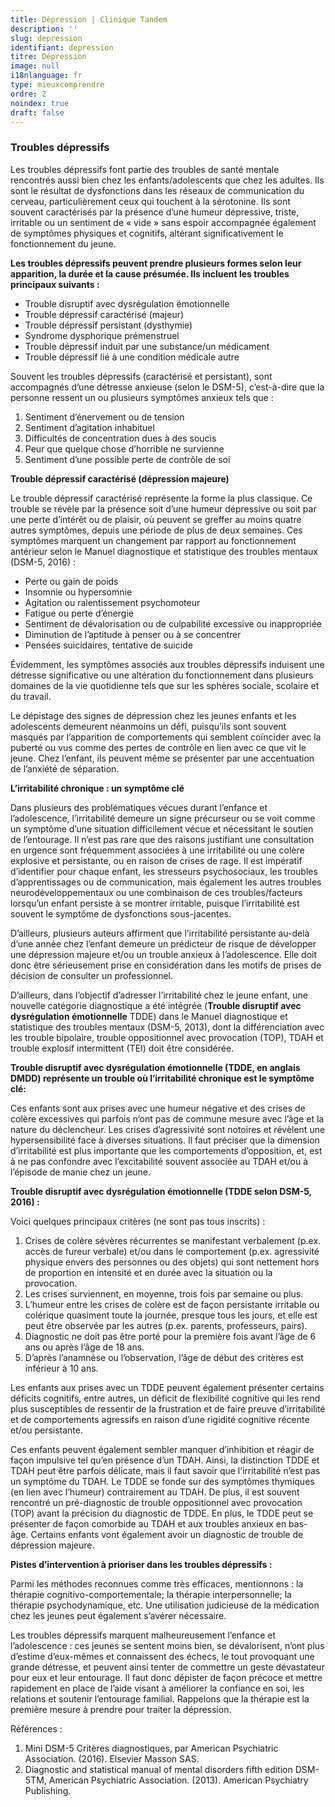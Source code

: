 ```yaml
---
title: Dépression | Clinique Tandem
description: ''
slug: depression
identifiant: depression
titre: Dépression
image: null
i18nlanguage: fr
type: mieuxcomprendre
ordre: 2
noindex: true
draft: false
---
```

### Troubles dépressifs

Les troubles dépressifs font partie des troubles de santé mentale rencontrés aussi bien chez les enfants/adolescents que chez les adultes. Ils sont le résultat de dysfonctions dans les réseaux de communication du cerveau, particulièrement ceux qui touchent à la sérotonine. Ils sont souvent caractérisés par la présence d’une humeur dépressive, triste, irritable ou un sentiment de « vide » sans espoir accompagnée également de symptômes physiques et cognitifs, altérant significativement le fonctionnement du jeune.

**Les troubles dépressifs peuvent prendre plusieurs formes selon leur apparition, la durée et la cause présumée. Ils incluent les troubles principaux suivants :**

* Trouble disruptif avec dysrégulation émotionnelle
* Trouble dépressif caractérisé (majeur)
* Trouble dépressif persistant (dysthymie)
* Syndrome dysphorique prémenstruel
* Trouble dépressif induit par une substance/un médicament
* Trouble dépressif lié à une condition médicale autre

Souvent les  troubles dépressifs (caractérisé et persistant), sont accompagnés d’une détresse anxieuse (selon le DSM-5), c’est-à-dire que la personne ressent un ou plusieurs symptômes anxieux tels que :

1. Sentiment d’énervement ou de tension
2. Sentiment d’agitation inhabituel
3. Difficultés de concentration dues à des soucis
4. Peur que quelque chose d’horrible ne survienne
5. Sentiment d’une possible perte de contrôle de soi

**Trouble dépressif caractérisé (dépression majeure)**

Le trouble dépressif caractérisé représente la forme la plus classique. Ce trouble se révèle par la présence soit d’une humeur dépressive ou soit par une perte d’intérêt ou de plaisir, où peuvent se greffer au moins quatre autres symptômes, depuis une période de plus de deux semaines. Ces symptômes marquent un changement par rapport au fonctionnement antérieur selon le Manuel diagnostique et statistique des troubles mentaux (DSM-5, 2016) :

* Perte ou gain de poids
* Insomnie ou hypersomnie
* Agitation ou ralentissement psychomoteur
* Fatigue ou perte d’énergie
* Sentiment de dévalorisation ou de culpabilité excessive ou inappropriée
* Diminution de l’aptitude à penser ou à se concentrer
* Pensées suicidaires, tentative de suicide

Évidemment, les symptômes associés aux troubles dépressifs induisent une détresse significative ou une altération du fonctionnement dans plusieurs domaines de la vie quotidienne tels que sur les sphères sociale, scolaire et du travail.

Le dépistage des signes de dépression chez les jeunes enfants et les adolescents demeurent néanmoins un défi, puisqu’ils sont souvent masqués par l’apparition de comportements qui semblent coïncider avec la puberté ou vus comme des pertes de contrôle en lien avec ce que vit le jeune. Chez l’enfant, ils peuvent même se présenter par une accentuation de l’anxiété de séparation.

**L’irritabilité chronique : un symptôme clé**

Dans plusieurs des problématiques vécues durant l’enfance et l’adolescence, l’irritabilité demeure un signe précurseur ou se voit comme un symptôme d’une situation difficilement vécue et nécessitant le soutien de l’entourage. Il n’est pas rare que des raisons justifiant une consultation en urgence sont fréquemment associées à une irritabilité ou une colère explosive et persistante, ou en raison de crises de rage. Il est impératif d’identifier pour chaque enfant, les stresseurs psychosociaux, les troubles d’apprentissages ou de communication, mais également les autres troubles neurodéveloppementaux ou une combinaison de ces troubles/facteurs lorsqu’un enfant persiste à se montrer irritable, puisque l’irritabilité est souvent le symptôme de dysfonctions sous-jacentes.

D’ailleurs, plusieurs auteurs affirment que l’irritabilité persistante au-delà d’une année chez l’enfant demeure un prédicteur de risque de développer une dépression majeure et/ou un trouble anxieux à l’adolescence. Elle doit donc être sérieusement prise en considération dans les motifs de prises de décision de consulter un professionnel.

D’ailleurs, dans l’objectif d’adresser l’irritabilité chez le jeune enfant, une nouvelle catégorie diagnostique a été intégrée (**Trouble disruptif avec dysrégulation émotionnelle** TDDE) dans le Manuel diagnostique et statistique des troubles mentaux (DSM-5, 2013), dont la différenciation avec les trouble bipolaire, trouble oppositionnel avec provocation (TOP), TDAH et trouble explosif intermittent (TEI) doit être considérée.

**Trouble disruptif avec dysrégulation émotionnelle (TDDE, en anglais DMDD) représente un trouble où l’irritabilité chronique est le symptôme clé:**

Ces enfants sont aux prises avec une humeur négative et des crises de colère excessives qui parfois n’ont pas de commune mesure avec l’âge et la nature du déclencheur. Les crises d’agressivité sont notoires et révèlent une hypersensibilité face à diverses situations. Il faut préciser que la dimension d’irritabilité est plus importante que les comportements d’opposition, et, est à ne pas confondre avec l’excitabilité souvent associée au TDAH et/ou à l’épisode de manie chez un jeune.

**Trouble disruptif avec dysrégulation émotionnelle (TDDE selon DSM-5, 2016) :**

Voici quelques principaux critères (ne sont pas tous inscrits) :

1. Crises de colère sévères récurrentes se manifestant verbalement (p.ex. accès de fureur verbale) et/ou dans le comportement (p.ex. agressivité physique envers des personnes ou des objets) qui sont nettement hors de proportion en intensité et en durée avec la situation ou la provocation.
2. Les crises surviennent, en moyenne, trois fois par semaine ou plus.
3. L’humeur entre les crises de colère est de façon persistante irritable ou colérique quasiment toute la journée, presque tous les jours, et elle est peut être observée par les autres (p.ex. parents, professeurs, pairs).
4. Diagnostic ne doit pas être porté pour la première fois avant l’âge de 6 ans ou après l’âge de 18 ans.
5. D’après l’anamnèse ou l’observation, l’âge de début des critères est inférieur à 10 ans.

Les enfants aux prises avec un TDDE peuvent également présenter certains déficits cognitifs, entre autres, un déficit de flexibilité cognitive qui les rend  plus susceptibles de ressentir de la frustration et de faire preuve d’irritabilité et de comportements agressifs en raison d’une rigidité cognitive récente et/ou persistante.

Ces  enfants peuvent également sembler manquer d’inhibition et réagir de façon impulsive tel qu’en présence d’un TDAH. Ainsi, la distinction TDDE et TDAH peut être parfois délicate, mais il faut savoir que l’irritabilité n’est pas un symptôme du TDAH. Le TDDE se fonde sur des symptômes thymiques (en lien avec l’humeur) contrairement au TDAH. De plus, il est souvent rencontré un pré-diagnostic de trouble oppositionnel avec provocation (TOP) avant la précision du diagnostic de TDDE. En plus, le TDDE peut se présenter de façon comorbide au TDAH et aux troubles anxieux en bas-âge. Certains enfants vont également avoir un diagnostic de trouble de dépression majeure.

**Pistes d’intervention à prioriser dans les troubles dépressifs :**

Parmi les méthodes reconnues comme très efficaces, mentionnons : la thérapie cognitivo-comportementale; la thérapie interpersonnelle; la thérapie psychodynamique, etc. Une utilisation judicieuse de la médication chez les jeunes peut également s’avérer nécessaire.

Les troubles dépressifs marquent malheureusement l’enfance et l’adolescence : ces jeunes se sentent moins bien, se dévalorisent, n’ont plus d’estime d’eux-mêmes et connaissent des échecs, le tout provoquant une grande détresse, et peuvent ainsi tenter de commettre un geste dévastateur pour eux et leur entourage. Il faut donc dépister de façon précoce et mettre rapidement en place de l’aide visant à améliorer la confiance en soi, les relations et soutenir l’entourage familial. Rappelons que la thérapie est la première mesure à prendre pour traiter la dépression.

Références :

1. Mini DSM-5 Critères diagnostiques, par American Psychiatric Association. (2016). Elsevier Masson SAS.
2. Diagnostic and statistical manual of mental disorders fifth edition DSM-5TM, American Psychiatric Association. (2013). American Psychiatry Publishing.
